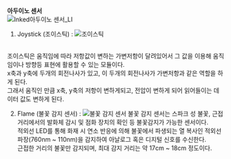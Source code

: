 <b>아두이노 센서</b>
<br>
![Inked아두이노 센서_LI](https://user-images.githubusercontent.com/59801728/73622096-cba91900-467b-11ea-9ceb-72104e0c4148.jpg)



1. Joystick (조이스틱)
: ![조이스틱](https://user-images.githubusercontent.com/59801728/73620992-b0d4a580-4677-11ea-90ff-edad3b861f1f.PNG)
<br>
조이스틱은 움직임에 따라 저항값이 변하는 가변저항이 달려있어서 그 값을 이용해 움직임이나 방향등 표현에 활용할 수 있는 모듈이다.<br>
x축과 y축에 두개의 회전나사가 있고, 이 두개의 회전나사가 가변저항과 같은 역할을 하게 된다.<br>
그래서 움직인 만큼 x축, y축의 저항이 변하게되고, 전압이 변하게 되어 읽어들이는 데이터 값도 변하게 된다.


2. Flame (불꽃 감지 센서)
: ![불꽃 감지 센서](https://user-images.githubusercontent.com/59801728/73621236-b41c6100-4678-11ea-894d-1a5e30974ff0.jpg)
불꽃 감지 센서는 스파크 성 불꽃, 근접거리에서의 발화체 감시 및 점화 장치의 확인 등 불꽃감지가 가능한 센서이다.<br>
적외선 LED를 통해 화재 시 연소 반응에 의해 불꽃에서 파생되는 열 복사인 적외선 파장(760nm ~ 110nm)을 감지하여 아날로그 혹은 디지털 신호를 수신한다.<br>
근접한 거리의 불꽃만 감지되며, 최대 감지 거리는 약 17cm ~ 18cm 정도이다.
